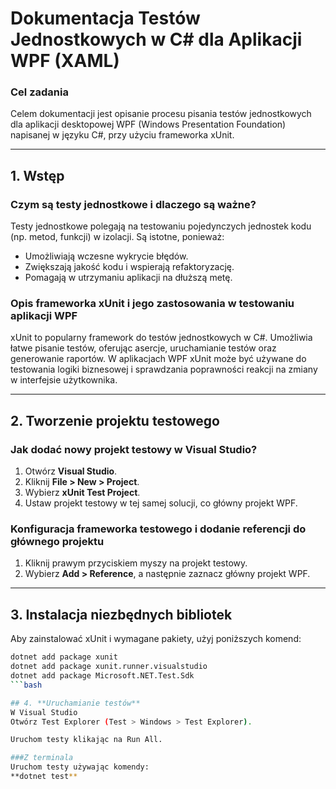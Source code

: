 # Dokumentacja Testów Jednostkowych w C# dla Aplikacji WPF (XAML)

### Cel zadania
Celem dokumentacji jest opisanie procesu pisania testów jednostkowych dla aplikacji desktopowej WPF (Windows Presentation Foundation) napisanej w języku C#, przy użyciu frameworka xUnit.

---

## 1. **Wstęp**

### Czym są testy jednostkowe i dlaczego są ważne?
Testy jednostkowe polegają na testowaniu pojedynczych jednostek kodu (np. metod, funkcji) w izolacji. Są istotne, ponieważ:
- Umożliwiają wczesne wykrycie błędów.
- Zwiększają jakość kodu i wspierają refaktoryzację.
- Pomagają w utrzymaniu aplikacji na dłuższą metę.

### Opis frameworka xUnit i jego zastosowania w testowaniu aplikacji WPF
xUnit to popularny framework do testów jednostkowych w C#. Umożliwia łatwe pisanie testów, oferując asercje, uruchamianie testów oraz generowanie raportów. W aplikacjach WPF xUnit może być używane do testowania logiki biznesowej i sprawdzania poprawności reakcji na zmiany w interfejsie użytkownika.

---

## 2. **Tworzenie projektu testowego**

### Jak dodać nowy projekt testowy w Visual Studio?
1. Otwórz **Visual Studio**.
2. Kliknij **File > New > Project**.
3. Wybierz **xUnit Test Project**.
4. Ustaw projekt testowy w tej samej solucji, co główny projekt WPF.

### Konfiguracja frameworka testowego i dodanie referencji do głównego projektu
1. Kliknij prawym przyciskiem myszy na projekt testowy.
2. Wybierz **Add > Reference**, a następnie zaznacz główny projekt WPF.

---

## 3. **Instalacja niezbędnych bibliotek**

Aby zainstalować xUnit i wymagane pakiety, użyj poniższych komend:
```bash
dotnet add package xunit
dotnet add package xunit.runner.visualstudio
dotnet add package Microsoft.NET.Test.Sdk
```bash

## 4. **Uruchamianie testów**
W Visual Studio
Otwórz Test Explorer (Test > Windows > Test Explorer).

Uruchom testy klikając na Run All.

###Z terminala
Uruchom testy używając komendy:
**dotnet test**

